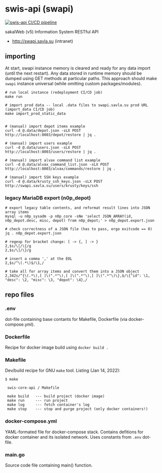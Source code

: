 # swis-api (swapi)

[![swis-api CI/CD pipeline](https://github.com/savla-dev/swis-api/actions/workflows/docker-image.yml/badge.svg)](https://github.com/savla-dev/swis-api/actions/workflows/docker-image.yml)

sakalWeb (v5) Information System RESTful API

+ http://swapi.savla.su (intranet)

## importing

At start, swapi instance memory is cleared and ready for any data import (until the next restart). Any data stored in runtime memory should be dumped using GET methods at particular paths. This approach should make `swapi` instance universal (while omitting custom packages/modules).

```
# run local instance (redeployment CI/CD job)
make run

# import prod data -- local .data files to swapi.savla.su prod URL (import_data CI/CD job)
make import_prod_static_data


# (manual) import depot items example
curl -d @.data/depot.json -sLX POST http://localhost:8003/depot/restore | jq .

# (manual) import users example
curl -d @.data/users.json -sLX POST http://localhost:8003/users/restore | jq .

# (manual) import alvax command list example
curl -d @.data/alvax_command_list.json -sLX POST http://localhost:8003/alvax/commands/restore | jq .

# (manual) import SSH keys example
curl -d @.data/krusty_ssh_keys.json -sLX POST http://swapi.savla.su/users/krusty/keys/ssh
```

### legacy MariaDB export (n0p_depot)

```
# export legacy table contents, and reformat result lines into JSON array items
mysql -u n0p_sysadm -p n0p_core -sNe 'select JSON_ARRAY(id, n0p_depot.desc, misc, depot) from n0p_depot;' > n0p_depot.export.json

# check correctness of a JSON file (has to pass, ergo exitcode == 0)
jq . n0p_depot.export.json

# regexp for bracket change: [ -> {, ] -> }
2,$s/\[/\{/g
2,$s/\]/\}/g

# insert a comma ',' at the EOL
2,$s/^\(.*\)$/\1,/

# take all for array items and convert them into a JSON object
2,342s/^{\(.*\),[ ]\(".*"\),[ ]\(".*"\),[ ]\(".*"\)\},$/\{"id": \1, "desc": \2, "misc": \3, "depot": \4},/
```

## repo files

### .env

dot-file containing base contants for Makefile, Dockerfile (via docker-compose.yml).

### Dockerfile

Recipe for docker image build using `docker build .`

### Makefile

Dev/build recipe for GNU `make` tool. Listing (Jan 14, 2022):

```
$ make

 swis-core-api / Makefile 

 make build   --- build project (docker image) 
 make run     --- run project 
 make log     --- fetch container's log 
 make stop    --- stop and purge project (only docker containers!) 

```

### docker-compose.yml

YAML-formated file for docker-compose stack. Contains defitions for docker container and its isolated network. Uses constants from `.env` dot-file.

### main.go

Source code file containing main() function.

